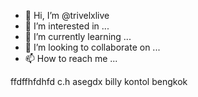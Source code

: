- 👋 Hi, I’m @trivelxlive
- 👀 I’m interested in ...
- 🌱 I’m currently learning ...
- 💞️ I’m looking to collaborate on ...
- 📫 How to reach me ...

<!--- ct.h https
fd. rendang12 fnej2jvnwk
trivelxlive/trivelxlive is a ✨ special ✨ repository because its `README.md` (this file) appears on your GitHub profile.
You can click the Preview link to take a look at your changes.
--->
ffdffhfdhfd c.h asegdx
billy kontol bengkok
